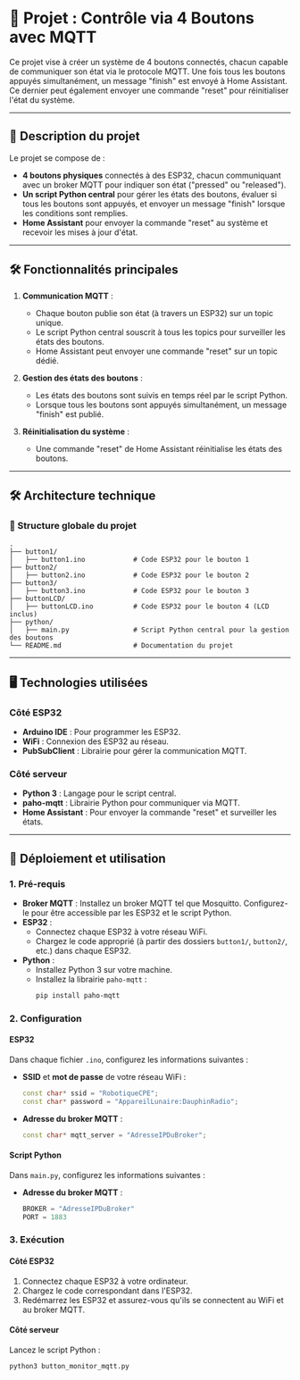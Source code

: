 
# 🔧 Projet : Contrôle via 4 Boutons avec MQTT

Ce projet vise à créer un système de 4 boutons connectés, chacun capable de communiquer son état via le protocole MQTT. Une fois tous les boutons appuyés simultanément, un message "finish" est envoyé à Home Assistant. Ce dernier peut également envoyer une commande "reset" pour réinitialiser l'état du système.

--- 

## 📜 Description du projet

Le projet se compose de :

- **4 boutons physiques** connectés à des ESP32, chacun communiquant avec un broker MQTT pour indiquer son état ("pressed" ou "released").
- **Un script Python central** pour gérer les états des boutons, évaluer si tous les boutons sont appuyés, et envoyer un message "finish" lorsque les conditions sont remplies.
- **Home Assistant** pour envoyer la commande "reset" au système et recevoir les mises à jour d'état.

---

## 🛠️ Fonctionnalités principales

1. **Communication MQTT** :
   - Chaque bouton publie son état (à travers un ESP32) sur un topic unique.
   - Le script Python central souscrit à tous les topics pour surveiller les états des boutons.
   - Home Assistant peut envoyer une commande "reset" sur un topic dédié.

2. **Gestion des états des boutons** :
   - Les états des boutons sont suivis en temps réel par le script Python.
   - Lorsque tous les boutons sont appuyés simultanément, un message "finish" est publié.

3. **Réinitialisation du système** :
   - Une commande "reset" de Home Assistant réinitialise les états des boutons.

---

## 🛠️ Architecture technique

### 📂 Structure globale du projet

```plaintext
.
├── button1/
│   ├── button1.ino            # Code ESP32 pour le bouton 1
├── button2/
│   ├── button2.ino            # Code ESP32 pour le bouton 2
├── button3/
│   ├── button3.ino            # Code ESP32 pour le bouton 3
├── buttonLCD/
│   ├── buttonLCD.ino          # Code ESP32 pour le bouton 4 (LCD inclus)
├── python/
│   ├── main.py                # Script Python central pour la gestion des boutons
└── README.md                  # Documentation du projet

```

---

## 🖥️ Technologies utilisées


### Côté ESP32
- **Arduino IDE** : Pour programmer les ESP32.
- **WiFi** : Connexion des ESP32 au réseau.
- **PubSubClient** : Librairie pour gérer la communication MQTT.

### Côté serveur
- **Python 3** : Langage pour le script central.
- **paho-mqtt** : Librairie Python pour communiquer via MQTT.
- **Home Assistant** : Pour envoyer la commande "reset" et surveiller les états.

---

## 🚀 Déploiement et utilisation

### 1. Pré-requis

- **Broker MQTT** : Installez un broker MQTT tel que Mosquitto. Configurez-le pour être accessible par les ESP32 et le script Python.
- **ESP32** :
  - Connectez chaque ESP32 à votre réseau WiFi.
  - Chargez le code approprié (à partir des dossiers `button1/`, `button2/`, etc.) dans chaque ESP32.
- **Python** :
  - Installez Python 3 sur votre machine.
  - Installez la librairie `paho-mqtt` :
    ```bash
    pip install paho-mqtt
    ```

### 2. Configuration

#### ESP32

Dans chaque fichier `.ino`, configurez les informations suivantes :

- **SSID** et **mot de passe** de votre réseau WiFi :
  ```cpp
  const char* ssid = "RobotiqueCPE";
  const char* password = "AppareilLunaire:DauphinRadio";
  ```

- **Adresse du broker MQTT** :
  ```cpp
  const char* mqtt_server = "AdresseIPDuBroker";
  ```

#### Script Python

Dans `main.py`, configurez les informations suivantes :

- **Adresse du broker MQTT** :
  ```python
  BROKER = "AdresseIPDuBroker"
  PORT = 1883
  ```

### 3. Exécution

#### Côté ESP32

1. Connectez chaque ESP32 à votre ordinateur.
2. Chargez le code correspondant dans l'ESP32.
3. Redémarrez les ESP32 et assurez-vous qu'ils se connectent au WiFi et au broker MQTT.

#### Côté serveur
 Lancez le script Python :
   ```bash
   python3 button_monitor_mqtt.py
   ```

